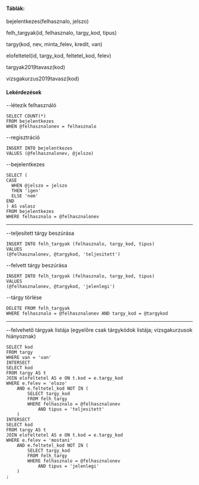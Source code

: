 #### Táblák:

bejelentkezes(felhasznalo, jelszo)

felh_targyak(id, felhasznalo, targy_kod, tipus)

targy(kod, nev, minta_felev, kredit, van)

elofeltetel(id, targy_kod, feltetel_kod, felev)

targyak2019tavasz(kod)

vizsgakurzus2019tavasz(kod)


#### Lekérdezések

--létezik felhasználó
```
SELECT COUNT(*)
FROM bejelentkezes
WHEN @felhasznalonev = felhasznalo
```
--regisztráció
```
INSERT INTO bejelentkezes
VALUES (@felhasznalonev, @jelszo)
```
--bejelentkezes
```
SELECT (
CASE
  WHEN @jelszo = jelszo
  THEN 'igen'
  ELSE 'nem'
END
) AS valasz
FROM bejelentkezes
WHERE felhasznalo = @felhasznalonev
```

---------------------------------

--teljesített tárgy beszúrása
```
INSERT INTO felh_targyak (felhasznalo, targy_kod, tipus)
VALUES
(@felhasznalonev, @targykod, 'teljesitett')
```

--felvett tárgy beszúrása
```
INSERT INTO felh_targyak (felhasznalo, targy_kod, tipus)
VALUES
(@felhasznalonev, @targykod, 'jelenlegi')
```

--tárgy törlése
```
DELETE FROM felh_targyak
WHERE felhasznalo = @felhasznalonev AND targy_kod = @targykod
```

---------------------------------------

--felvehető tárgyak listája (egyelőre csak tárgykódok listája; vizsgakurzusok hiányoznak)
```
SELECT kod
FROM targy
WHERE van = 'van'
INTERSECT
SELECT kod
FROM targy AS t
JOIN elofeltetel AS e ON t.kod = e.targy_kod
WHERE e.felev = 'elozo'
	AND e.feltetel_kod NOT IN (
		SELECT targy_kod
		FROM felh_targy
		WHERE felhasznalo = @felhasznalonev
			AND tipus = 'teljesitett'
	)
INTERSECT
SELECT kod
FROM targy AS t
JOIN elofeltetel AS e ON t.kod = e.targy_kod
WHERE e.felev = 'mostani'
	AND e.feltetel_kod NOT IN (
		SELECT targy_kod
		FROM felh_targy
		WHERE felhasznalo = @felhasznalonev
			AND tipus = 'jelenlegi'
	)
;
```
